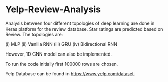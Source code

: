 # Yelp-Review-Analysis

Analysis between four different topologies of deep learning are done in Keras platform for the review database. Star ratings are predicted based on Review. The topologies are:

(i) MLP
(ii) Vanilla RNN
(iii) GRU 
(iv) Bidirectional RNN

However, 1D CNN model can also be implemented. 

To run the code initially first 100000 rows are chosen. 

Yelp Database can be found in https://www.yelp.com/dataset.
